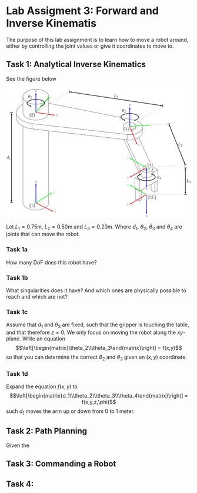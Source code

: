 # Lab Assigment 3: Forward and Inverse Kinematis
The purpose of this lab assignment is to learn how to move a robot around, either by controlling the joint values or give it coordinates to move to.

## Task 1: Analytical Inverse Kinematics
See the figure below

![scara.jpg](scara.jpg)

Let $L_1=0.75\text{m}$, $L_2=0.50\text{m}$ and $L_3=0.20\text{m}$. Where $d_1$, $\theta_2$, $\theta_3$ and $\theta_4$ are joints that can move the robot.

### Task 1a
How many DoF does this robot have?

### Task 1b
What singularities does it have? And which ones are physically possible to reach and which are not?

### Task 1c
Assume that $d_1$ and $\theta_3$ are fixed, such that the gripper is touching the table, and that therefore $z=0$. We only focus on moving the robot along the $xy$-plane. Write an equation 
$$\left[\begin{matrix}\theta_2\\\theta_3\end{matrix}\right] = f(x,y)$$
so that you can determine the correct $\theta_2$ and $\theta_3$ given an $(x,y)$ coordinate.

### Task 1d
Expand the equation $f(x,y)$ to 
$$\left[\begin{matrix}d_1\\\theta_2\\\theta_3\\\theta_4\end{matrix}\right] = f(x,y,z,\phi)$$
such $d_1$ moves the arm up or down from 0 to 1 meter.

## Task 2: Path Planning
Given the 

## Task 3: Commanding a Robot

## Task 4: 
